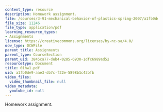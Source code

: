 ```yaml
---
content_type: resource
description: Homework assignment.
file: /courses/3-91-mechanical-behavior-of-plastics-spring-2007/a1fb0de9aae3db7cf22e5898b1c43bfb_01hw1.pdf
file_size: 11246
file_type: application/pdf
learning_resource_types:
- Assignments
license: https://creativecommons.org/licenses/by-nc-sa/4.0/
ocw_type: OCWFile
parent_title: Assignments
parent_type: CourseSection
parent_uid: 3845ca77-deb4-0285-6930-1dfc6989ad52
resourcetype: Document
title: 01hw1.pdf
uid: a1fb0de9-aae3-db7c-f22e-5898b1c43bfb
video_files:
  video_thumbnail_file: null
video_metadata:
  youtube_id: null
---
```

Homework assignment.